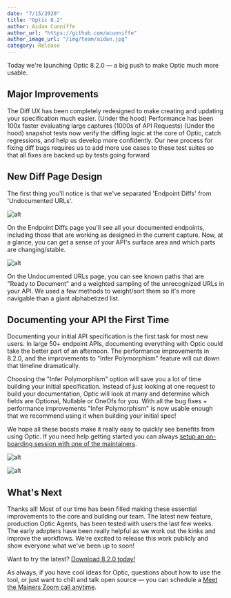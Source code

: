 ```yaml
---
date: "7/15/2020"
title: "Optic 8.2"
author: Aidan Cunniffe
author_url: "https://github.com/acunniffe"
author_image_url: "/img/team/aidan.jpg"
category: Release
---
```


Today we're launching Optic 8.2.0 — a big push to make Optic much more usable.

## Major Improvements
The Diff UX has been completely redesigned to make creating and updating your specification much easier.
(Under the hood) Performance has been 100x faster evaluating large captures (1000s of API Requests)
(Under the hood) snapshot tests now verify the diffing logic at the core of Optic, catch regressions, and help us develop more confidently. Our new process for fixing diff bugs requires us to add more use cases to these test suites so that all fixes are backed up by tests going forward

<!--truncate-->

## New Diff Page Design
The first thing you'll notice is that we've separated 'Endpoint Diffs' from 'Undocumented URLs'.

![alt](/img/blog-content/82-1.png)

On the Endpoint Diffs page you'll see all your documented endpoints, including those that are working as designed in the current capture. Now, at a glance, you can get a sense of your API's surface area and which parts are changing/stable.

![alt](/img/blog-content/82-2.png)

On the Undocumented URLs page, you can see known paths that are "Ready to Document" and a weighted sampling of the unrecognized URLs in your API. We used a few methods to weight/sort them so it's more navigable than a giant alphabetized list.


## Documenting your API the First Time
Documenting your initial API specification is the first task for most new users. In large 50+ endpoint APIs, documenting everything with Optic could take the better part of an afternoon. The performance improvements in 8.2.0, and the improvements to "Infer Polymorphism" feature will cut down that timeline dramatically.

Choosing the "Infer Polymorphism" option will save you a lot of time building your initial specification. Instead of just looking at one request to build your documentation, Optic will look at many and determine which fields are Optional, Nullable or OneOfs for you. With all the bug fixes + performance improvements "Infer Polymorphism" is now usable enough that we recommend using it when building your initial spec!

We hope all these boosts make it really easy to quickly see benefits from using Optic. If you need help getting started you can always [setup an on-boarding session with one of the maintainers](/docs/community).

![alt](/img/blog-content/82-3.png)

![alt](/img/blog-content/82-4.png)

## What's Next
Thanks all! Most of our time has been filled making these essential improvements to the core and building our team. The latest new feature, production Optic Agents, has been tested with users the last few weeks. The early adopters have been really helpful as we work out the kinks and improve the workflows. We're excited to release this work publicly and show everyone what we've been up to soon!

Want to try the latest? [Download 8.2.0 today!](https://docs.useoptic.com/install)

As always, if you have cool ideas for Optic, questions about how to use the tool, or just want to chill and talk open source — you can schedule a [Meet the Mainers Zoom call anytime](/docs/community).
